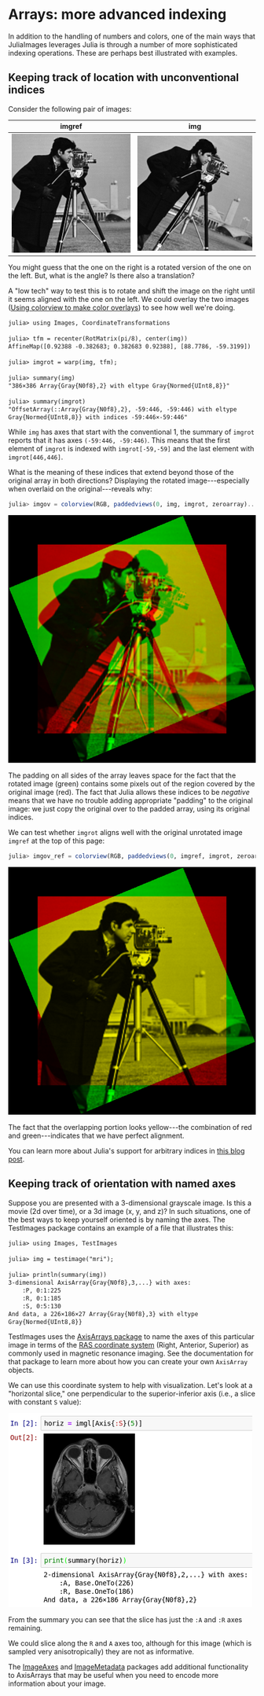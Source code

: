 # Arrays: more advanced indexing

In addition to the handling of numbers and colors, one of the main
ways that JuliaImages leverages Julia is through a number of more
sophisticated indexing operations. These are perhaps best illustrated
with examples.

## Keeping track of location with unconventional indices

Consider the following pair of images:

| imgref | img |
|:------:|:---:|
| ![cameraman](assets/indexing/cm.png) | ![cameraman](assets/indexing/cmrot.png) |

You might guess that the one on the right is a rotated version of the
one on the left. But, what is the angle? Is there also a translation?

A "low tech" way to test this is to rotate and shift the image on
the right until it seems aligned with the one on the left. We could
overlay the two images
([Using colorview to make color overlays](@ref)) to see how well we're
doing.

```jldoctest; setup = :(using Images; img = load(joinpath(@__DIR__, "src/assets/indexing/cmrot.png")))
julia> using Images, CoordinateTransformations

julia> tfm = recenter(RotMatrix(pi/8), center(img))
AffineMap([0.92388 -0.382683; 0.382683 0.92388], [88.7786, -59.3199])

julia> imgrot = warp(img, tfm);

julia> summary(img)
"386×386 Array{Gray{N0f8},2} with eltype Gray{Normed{UInt8,8}}"

julia> summary(imgrot)
"OffsetArray(::Array{Gray{N0f8},2}, -59:446, -59:446) with eltype Gray{Normed{UInt8,8}} with indices -59:446×-59:446"
```

While `img` has axes that start with the conventional 1, the
summary of `imgrot` reports that it has axes `(-59:446, -59:446)`.
This means that the first element of `imgrot` is indexed with
`imgrot[-59,-59]` and the last element with `imgrot[446,446]`.

What is the meaning of these indices that extend beyond those of the
original array in both directions? Displaying the rotated
image---especially when overlaid on the original---reveals why:

```julia
julia> imgov = colorview(RGB, paddedviews(0, img, imgrot, zeroarray)...)
```

![rot_overlay](assets/indexing/rot_overlay.png)

The padding on all sides of the array leaves space for the fact that
the rotated image (green) contains some pixels out of the region
covered by the original image (red).  The fact that Julia allows these
indices to be *negative* means that we have no trouble adding
appropriate "padding" to the original image: we just copy the
original over to the padded array, using its original indices.

We can test whether `imgrot` aligns well with the original
unrotated image `imgref` at the top of this page:

```julia
julia> imgov_ref = colorview(RGB, paddedviews(0, imgref, imgrot, zeroarray)...)
```

![ref_overlay](assets/indexing/ref_overlay.png)

The fact that the overlapping portion looks yellow---the combination
of red and green---indicates that we have perfect alignment.

You can learn more about Julia's support for arbitrary indices in
[this blog post](https://julialang.org/blog/2017/04/offset-arrays).

## Keeping track of orientation with named axes

Suppose you are presented with a 3-dimensional grayscale image. Is this a movie (2d over time), or a 3d image (x, y, and z)? In such situations, one of the best ways to keep yourself oriented is by naming the axes.
The TestImages package contains an example of a file that illustrates this:

```jldoctest
julia> using Images, TestImages

julia> img = testimage("mri");

julia> println(summary(img))
3-dimensional AxisArray{Gray{N0f8},3,...} with axes:
    :P, 0:1:225
    :R, 0:1:185
    :S, 0:5:130
And data, a 226×186×27 Array{Gray{N0f8},3} with eltype Gray{Normed{UInt8,8}}
```

TestImages uses the [AxisArrays package](https://github.com/JuliaArrays/AxisArrays.jl) to name the axes of
this particular image in terms of the [RAS coordinate system](http://www.grahamwideman.com/gw/brain/orientation/orientterms.htm) (Right, Anterior, Superior) as commonly used in magnetic resonance imaging.
See the documentation for that package to learn more about how you can create your own `AxisArray` objects.

We can use this coordinate system to help with visualization. Let's look at a "horizontal slice," one perpendicular to the superior-inferior axis (i.e., a slice with constant `S` value):

![Sslice](assets/indexing/mri_s_slice.png)

From the summary you can see that the slice has just the `:A` and `:R` axes remaining.

We could slice along the `R` and `A` axes too, although for this image (which is sampled very anisotropically) they are not as informative.

The [ImageAxes](https://github.com/JuliaImages/ImageAxes.jl) and
[ImageMetadata](https://github.com/JuliaImages/ImageMetadata.jl)
packages add additional functionality to AxisArrays that may be useful
when you need to encode more information about your image.
